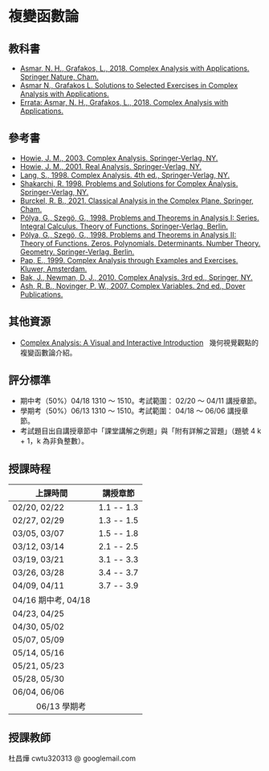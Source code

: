 # 複變函數論 

<!--
單變數複變函數理論是數學領域的必備核心知識。本課程將使同學熟悉其概念與運算，為日後應用打好基礎。

Mastering the analysis of single complex variable is essential for understanding physics, engineering, and various mathematical fields. This course will familiarize students with its concepts and operations, laying the foundation for future applications.
-->

<!--
## 講義 
<a href="https://github.com/chang-ye-tu/cf/blob/master/note/note01.pdf">01</a>&nbsp; | &nbsp;<a href="https://github.com/chang-ye-tu/cf/blob/master/note/note02.pdf">02</a>&nbsp; | &nbsp;<a href="https://github.com/chang-ye-tu/cf/blob/master/note/note03.pdf">03</a>&nbsp; | &nbsp;<a href="https://github.com/chang-ye-tu/cf/blob/master/note/note04.pdf">04</a>&nbsp; | &nbsp;<a href="https://github.com/chang-ye-tu/cf/blob/master/note/note05.pdf">05</a>&nbsp; | &nbsp;<a href="https://github.com/chang-ye-tu/cf/blob/master/note/note06.pdf">06</a>
-->

## 教科書

- [Asmar, N. H., Grafakos, L., 2018. Complex Analysis with Applications. Springer Nature, Cham.](https://link.springer.com/book/10.1007/978-3-319-94063-2)
- [Asmar N., Grafakos L. Solutions to Selected Exercises in Complex Analysis with Applications.](https://github.com/chang-ye-tu/cf/blob/master/grafakos_selected_sol.pdf)
- [Errata: Asmar, N. H., Grafakos, L., 2018. Complex Analysis with Applications.](https://grafakos.missouri.edu/ComplexAnalysis.html)

## 參考書

- [Howie, J. M., 2003. Complex Analysis. Springer-Verlag, NY.](https://link.springer.com/book/10.1007/978-1-4471-0027-0) 
- [Howie, J. M., 2001. Real Analysis. Springer-Verlag, NY.](https://link.springer.com/book/10.1007/978-1-4471-0341-7)
- [Lang, S., 1998. Complex Analysis. 4th ed., Springer-Verlag, NY.](https://link.springer.com/book/10.1007/978-1-4757-3083-8)
- [Shakarchi, R. 1998. Problems and Solutions for Complex Analysis. Springer-Verlag, NY.](https://link.springer.com/book/10.1007/978-1-4612-1534-9)
- [Burckel, R. B., 2021. Classical Analysis in the Complex Plane. Springer, Cham.](https://link.springer.com/book/10.1007/978-1-0716-1965-0)
- [Pólya, G., Szegö, G., 1998. Problems and Theorems in Analysis I: Series. Integral Calculus. Theory of Functions. Springer-Verlag, Berlin.](https://link.springer.com/book/10.1007/978-3-642-61983-0)
- [Pólya, G., Szegö, G., 1998. Problems and Theorems in Analysis II: Theory of Functions. Zeros. Polynomials. Determinants. Number Theory. Geometry. Springer-Verlag, Berlin.](https://link.springer.com/book/10.1007/978-3-642-61905-2)
- [Pap, E., 1999. Complex Analysis through Examples and Exercises. Kluwer, Amsterdam.](https://link.springer.com/book/10.1007/978-94-017-1106-7)
- [Bak, J., Newman, D. J., 2010. Complex Analysis. 3rd ed., Springer, NY.](https://link.springer.com/book/10.1007/978-1-4419-7288-0)
- [Ash, R. B., Novinger, P. W., 2007. Complex Variables. 2nd ed., Dover Publications.](https://people.math.sc.edu/girardi/m7034/book/AshComplexVariablesWithHyperlinks.pdf) 

## 其他資源

- [Complex Analysis: A Visual and Interactive Introduction](https://complex-analysis.com/) &nbsp; 幾何視覺觀點的複變函數論介紹。

<!--
- [Lang, S., 1987. Linear Algebra. 3rd ed, Springer-Verlag, NY.](https://link.springer.com/book/10.1007/978-1-4757-1949-9)
- [Shakarchi, R., 1996. Solutions Manual for Lang's Linear Algebra. Springer-Verlag, NY.](https://link.springer.com/book/10.1007/978-1-4612-0755-9)
- [Lang, S., 1987. Introduction to Linear Algebra. 2nd ed, Springer-Verlag, NY.](https://link.springer.com/book/10.1007/978-1-4612-1070-2)

# 
02/20 1.1, 1.2 (end 1.2.6)
02/22 placement test, 1.2 (from 1.2.7), 1.3 (end 1.3.8) 
02/27 1.3 (from 1.3.9), 1.4 (end 1.4.5)
02/29 1.4 (from 1.4.6), 1.5 (end 1.5.18)
03/05 1.5 (from 1.5.19), 1.6 (skip 1.6.5, 1.6.6, 1.6.8, 1.6.9), 1.7 (end 1.7.5; skip 1.7.2)
03/07 1.7 (from 1.7.6), 1.8
03/12 2.1
03/14
03/19
03/21
03/26
03/28
04/09
04/11
04/16 期中考
04/18 
04/23
04/25
04/30
05/02
05/07
05/09
05/14
05/16
05/21
05/23
05/28
05/30
06/04
06/06 

教務處通知，因3/21(四)辦理【校務評鑑】，當天複變教室會改到B711。只有當天異動。之後就會回原教室。

-->

## 評分標準

- 期中考（50%）04/18 1310 ～ 1510。考試範圍： 02/20 ～ 04/11 講授章節。 
- 學期考（50%）06/13 1310 ～ 1510。考試範圍： 04/18 ～ 06/06 講授章節。
- 考試題目出自講授章節中「課堂講解之例題」與「附有詳解之習題」（題號 4 k + 1，k 為非負整數）。

## 授課時程

| 上課時間            | 講授章節               |
|---------------------|------------------------|
| 02/20, 02/22        | 1.1 -- 1.3             |
| 02/27, 02/29        | 1.3 -- 1.5             |
| 03/05, 03/07        | 1.5 -- 1.8             | 
| 03/12, 03/14        | 2.1 -- 2.5             |
| 03/19, 03/21        | 3.1 -- 3.3             |
| 03/26, 03/28        | 3.4 -- 3.7             |
| 04/09, 04/11        | 3.7 -- 3.9             |
| 04/16 期中考, 04/18 |                        |
| 04/23, 04/25        |                        |
| 04/30, 05/02        |                        |
| 05/07, 05/09        |                        |
| 05/14, 05/16        |                        |
| 05/21, 05/23        |                        |
| 05/28, 05/30        |                        |
| 06/04, 06/06        |                        |
| &nbsp;&nbsp;&nbsp;&nbsp;&nbsp;&nbsp;&nbsp;&nbsp;&nbsp;&nbsp;&nbsp;06/13 學期考    |                       |

## 授課教師

杜昌燁 cwtu320313 @ googlemail.com

<!--
## TA

張誌麟 hsa00000 @ gmail.com
-->

